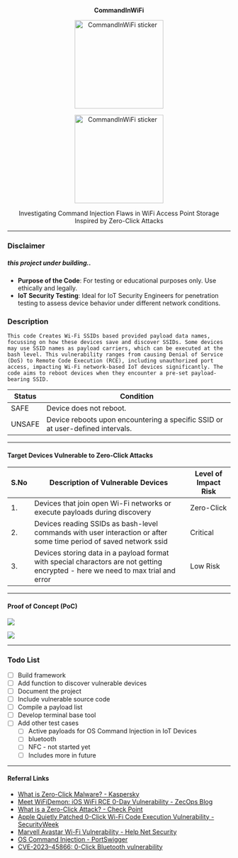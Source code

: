 <p align="center">
  <strong>CommandInWiFi</strong>
</p>

<p align="center">
  <img src="CommandInWiFi-sticker.png" alt="CommandInWiFi sticker" style="width:200px;"/>
</p>

<p align="center">
  <img src="Command In Wi-Fi-1.png" alt="CommandInWiFi sticker" style="width:200px;"/>
</p>
<p align="center">
  Investigating Command Injection Flaws in WiFi Access Point Storage<br/>
  Inspired by Zero-Click Attacks
</p>

---

### Disclaimer
##### this project under building..

- **Purpose of the Code**: For testing or educational purposes only. Use ethically and legally.
- **IoT Security Testing**: Ideal for IoT Security Engineers for penetration testing to assess device behavior under different network conditions.

### Description

``This code Creates Wi-Fi SSIDs based provided payload data names, focussing on how these devices save and discover SSIDs. Some devices may use SSID names as payload carriers, which can be executed at the bash level. This vulnerability ranges from causing Denial of Service (DoS) to Remote Code Execution (RCE), including unauthorized port access, impacting Wi-Fi network-based IoT devices significantly. The code aims to reboot devices when they encounter a pre-set payload-bearing SSID.
``

| Status | Condition |
|--------|-----------|
| SAFE   | Device does not reboot. |
| UNSAFE | Device reboots upon encountering a specific SSID or at user-defined intervals. |

---

#### Target Devices Vulnerable to Zero-Click Attacks

| S.No | Description of Vulnerable Devices | Level of Impact Risk |
|------|-----------------------------------|----------------------|
| 1.   | Devices that join open Wi-Fi networks or execute payloads during discovery | Zero-Click |
| 2.   | Devices reading SSIDs as bash-level commands with user interaction or after some time period of saved network ssid | Critical |
| 3.   | Devices storing data in a payload format with special charactors are not getting encrypted - here we need to max trial and error | Low Risk |

---

#### Proof of Concept (PoC)

![](poc/ssid-changing.png)

![](poc/expecte-output.png)

---

### Todo List

- [ ] Build framework
- [ ] Add function to discover vulnerable devices
- [ ] Document the project
- [ ] Include vulnerable source code
- [ ] Compile a payload list
- [ ] Develop terminal base tool
- [ ] Add other test cases
    - [ ] Active payloads for OS Command Injection in IoT Devices
    - [ ] bluetooth
    - [ ] NFC - not started yet
    - [ ] Includes more in future

---

#### Referral Links

- [What is Zero-Click Malware? - Kaspersky](https://www.kaspersky.com/resource-center/definitions/what-is-zero-click-malware)
- [Meet WiFiDemon: iOS WiFi RCE 0-Day Vulnerability - ZecOps Blog](https://blog.zecops.com/research/meet-wifidemon-ios-wifi-rce-0-day-vulnerability-and-a-zero-click-vulnerability-that-was-silently-patched/)
- [What is a Zero-Click Attack? - Check Point](https://www.checkpoint.com/cyber-hub/cyber-security/what-is-a-zero-click-attack/)
- [Apple Quietly Patched 0-Click Wi-Fi Code Execution Vulnerability - SecurityWeek](https://www.securityweek.com/researchers-apple-quietly-patched-0-click-wi-fi-code-execution-vulnerability-ios/)
- [Marvell Avastar Wi-Fi Vulnerability - Help Net Security](https://www.helpnetsecurity.com/2019/01/21/marvell-avastar-wi-fi-vulnerability/)
- [OS Command Injection - PortSwigger](https://portswigger.net/web-security/os-command-injection)
- [CVE-2023–45866: 0-Click Bluetooth vulnerability](https://github.com/marcnewlin/hi_my_name_is_keyboard)
